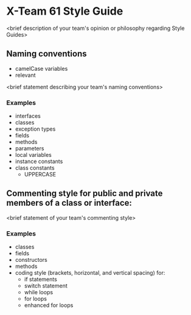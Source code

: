 # X-Team 61 Style Guide

<brief description of your team's opinion or philosophy regarding Style Guides>

## Naming conventions
* camelCase variables
* relevant

<brief statement describing your team's naming conventions>

### Examples
* interfaces
* classes
* exception types
* fields
* methods
* parameters
* local variables
* instance constants
* class constants
  * UPPERCASE

## Commenting style for public and private members of a class or interface:

<brief statement of your team's commenting style>

### Examples

* classes
* fields
* constructors
* methods
* coding style (brackets, horizontal, and vertical spacing) for:
  * if statements
  * switch statement
  * while loops
  * for loops
  * enhanced for loops

